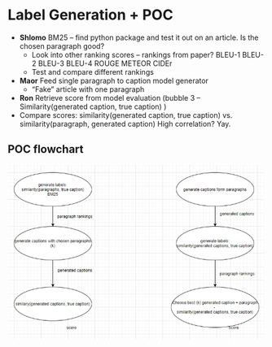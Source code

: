 # Label Generation + POC
* **Shlomo** BM25 – find python package and test it out on an article. Is the chosen paragraph good?
  * Look into other ranking scores – rankings from paper?   BLEU-1 BLEU-2 BLEU-3 BLEU-4 ROUGE METEOR CIDEr
  * Test and compare different rankings 
* **Maor** Feed single paragraph to caption model generator
  * “Fake” article with one paragraph
* **Ron** Retrieve score from model evaluation (bubble 3 – Similarity(generated caption, true caption) )
* Compare scores:
similarity(generated caption, true caption) vs. similarity(paragraph, generated caption)
High correlation? Yay.

## POC flowchart
![tasks](https://github.com/shlomota/newscaptioning/blob/master/Managerial/label_generation_flowchart.jpg?raw=true)
